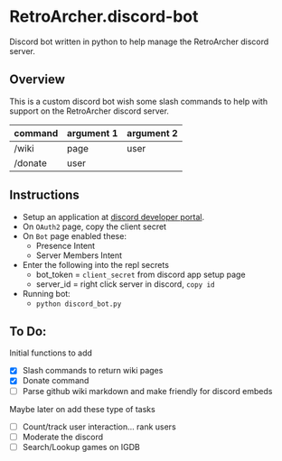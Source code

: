 # RetroArcher.discord-bot
Discord bot written in python to help manage the RetroArcher discord server.


## Overview
This is a custom discord bot wish some slash commands to help with support on the RetroArcher discord server.

| command | argument 1 | argument 2 |
| ------- | ---------- | ---------- |
| /wiki   | page       | user       |
| /donate | user       |            |


## Instructions
* Setup an application at [discord developer portal](https://discord.com/developers/applications).
* On `OAuth2` page, copy the client secret
* On `Bot` page enabled these:
  * Presence Intent
  * Server Members Intent
* Enter the following into the repl secrets
  * bot_token = `client_secret` from discord app setup page
  * server_id = right click server in discord, `copy id`
* Running bot:
  * `python discord_bot.py`


## To Do:
Initial functions to add
- [x] Slash commands to return wiki pages
- [x] Donate command
- [ ] Parse github wiki markdown and make friendly for discord embeds

Maybe later on add these type of tasks
- [ ] Count/track user interaction... rank users
- [ ] Moderate the discord
- [ ] Search/Lookup games on IGDB
